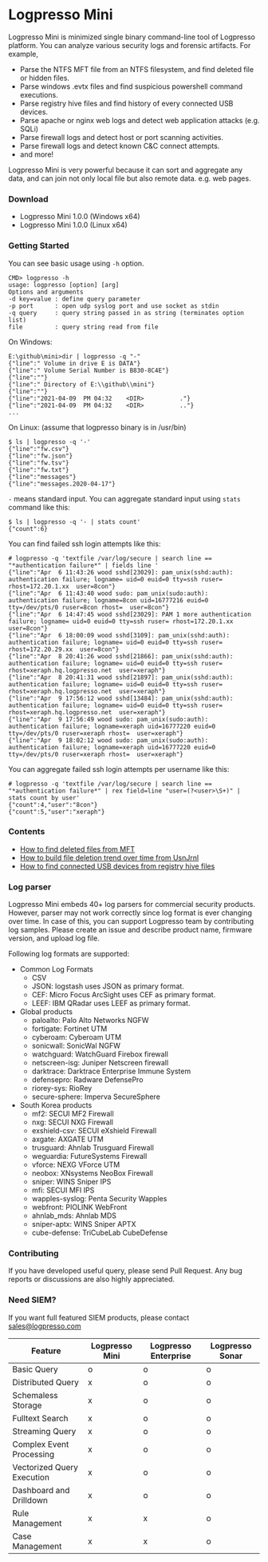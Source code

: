 # Logpresso Mini

Logpresso Mini is minimized single binary command-line tool of Logpresso platform. You can analyze various security logs and forensic artifacts. For example,

 * Parse the NTFS MFT file from an NTFS filesystem, and find deleted file or hidden files.
 * Parse windows .evtx files and find suspicious powershell command executions.
 * Parse registry hive files and find history of every connected USB devices.
 * Parse apache or nginx web logs and detect web application attacks (e.g. SQLi)
 * Parse firewall logs and detect host or port scanning activities.
 * Parse firewall logs and detect known C&C connect attempts.
 * and more!

Logpresso Mini is very powerful because it can sort and aggregate any data, and can join not only local file but also remote data. e.g. web pages.

### Download
* Logpresso Mini 1.0.0 (Windows x64)
* Logpresso Mini 1.0.0 (Linux x64)

### Getting Started
You can see basic usage using `-h` option.
```
CMD> logpresso -h
usage: logpresso [option] [arg]
Options and arguments
-d key=value : define query parameter
-p port      : open udp syslog port and use socket as stdin
-q query     : query string passed in as string (terminates option list)
file         : query string read from file
```

On Windows:
```
E:\github\mini>dir | logpresso -q "-"
{"line":" Volume in drive E is DATA"}
{"line":" Volume Serial Number is B830-8C4E"}
{"line":""}
{"line":" Directory of E:\\github\\mini"}
{"line":""}
{"line":"2021-04-09  PM 04:32    <DIR>          ."}
{"line":"2021-04-09  PM 04:32    <DIR>          .."}
...
```

On Linux: (assume that logpresso binary is in /usr/bin)
```
$ ls | logpresso -q '-'
{"line":"fw.csv"}
{"line":"fw.json"}
{"line":"fw.tsv"}
{"line":"fw.txt"}
{"line":"messages"}
{"line":"messages.2020-04-17"}
```

`-` means standard input. You can aggregate standard input using `stats` command like this:

```
$ ls | logpresso -q '- | stats count'
{"count":6}
```
You can find failed ssh login attempts like this:
```
# logpresso -q 'textfile /var/log/secure | search line == "*authentication failure*" | fields line '
{"line":"Apr  6 11:43:26 wood sshd[23029]: pam_unix(sshd:auth): authentication failure; logname= uid=0 euid=0 tty=ssh ruser= rhost=172.20.1.xx  user=8con"}
{"line":"Apr  6 11:43:40 wood sudo: pam_unix(sudo:auth): authentication failure; logname=8con uid=16777216 euid=0 tty=/dev/pts/0 ruser=8con rhost=  user=8con"}
{"line":"Apr  6 14:47:45 wood sshd[23029]: PAM 1 more authentication failure; logname= uid=0 euid=0 tty=ssh ruser= rhost=172.20.1.xx  user=8con"}
{"line":"Apr  6 18:00:09 wood sshd[3109]: pam_unix(sshd:auth): authentication failure; logname= uid=0 euid=0 tty=ssh ruser= rhost=172.20.29.xx  user=8con"}
{"line":"Apr  8 20:41:26 wood sshd[21866]: pam_unix(sshd:auth): authentication failure; logname= uid=0 euid=0 tty=ssh ruser= rhost=xeraph.hq.logpresso.net  user=xeraph"}
{"line":"Apr  8 20:41:31 wood sshd[21897]: pam_unix(sshd:auth): authentication failure; logname= uid=0 euid=0 tty=ssh ruser= rhost=xeraph.hq.logpresso.net  user=xeraph"}
{"line":"Apr  9 17:56:12 wood sshd[13484]: pam_unix(sshd:auth): authentication failure; logname= uid=0 euid=0 tty=ssh ruser= rhost=xeraph.hq.logpresso.net  user=xeraph"}
{"line":"Apr  9 17:56:49 wood sudo: pam_unix(sudo:auth): authentication failure; logname=xeraph uid=16777220 euid=0 tty=/dev/pts/0 ruser=xeraph rhost=  user=xeraph"}
{"line":"Apr  9 18:02:12 wood sudo: pam_unix(sudo:auth): authentication failure; logname=xeraph uid=16777220 euid=0 tty=/dev/pts/0 ruser=xeraph rhost=  user=xeraph"}
```

You can aggregate failed ssh login attempts per username like this:
```
# logpresso -q 'textfile /var/log/secure | search line == "*authentication failure*" | rex field=line "user=(?<user>\S+)" | stats count by user'
{"count":4,"user":"8con"}
{"count":5,"user":"xeraph"}
```

### Contents
 * [How to find deleted files from MFT](https://github.com/logpresso/community/blob/main/contents/001_How_to_analyze_NTFS_MFT.md)
 * [How to build file deletion trend over time from UsnJrnl](https://github.com/logpresso/community/blob/main/contents/002_How_to_analyze_NTFS_UsnJrnl.md)
 * [How to find connected USB devices from registry hive files](https://github.com/logpresso/community/blob/main/contents/003_How_to_analyze_Registry.md)

### Log parser
Logpresso Mini embeds 40+ log parsers for commercial security products. However, parser may not work correctly since log format is ever changing over time. In case of this, you can support Logpresso team by contributing log samples. Please create an issue and describe product name, firmware version, and upload log file.

Following log formats are supported:
* Common Log Formats
  * CSV
  * JSON: logstash uses JSON as primary format.
  * CEF: Micro Focus ArcSight uses CEF as primary format.
  * LEEF: IBM QRadar uses LEEF as primary format.
* Global products
  * paloalto: Palo Alto Networks NGFW
  * fortigate: Fortinet UTM
  * cyberoam: Cyberoam UTM
  * sonicwall: SonicWal NGFW
  * watchguard: WatchGuard Firebox firewall
  * netscreen-isg: Juniper Netscreen firewall
  * darktrace: Darktrace Enterprise Immune System
  * defensepro: Radware DefensePro
  * riorey-sys: RioRey
  * secure-sphere: Imperva SecureSphere
* South Korea products
  * mf2: SECUI MF2 Firewall
  * nxg: SECUI NXG Firewall
  * exshield-csv: SECUI eXshield Firewall
  * axgate: AXGATE UTM
  * trusguard: Ahnlab Trusguard Firewall
  * weguardia: FutureSystems Firewall
  * vforce: NEXG VForce UTM
  * neobox: XNsystems NeoBox Firewall
  * sniper: WINS Sniper IPS
  * mfi: SECUI MFI IPS
  * wapples-syslog: Penta Security Wapples
  * webfront: PIOLINK WebFront
  * ahnlab_mds: Ahnlab MDS
  * sniper-aptx: WINS Sniper APTX
  * cube-defense: TriCubeLab CubeDefense

### Contributing

If you have developed useful query, please send Pull Request. Any bug reports or discussions are also highly appreciated.

### Need SIEM?
If you want full featured SIEM products, please contact sales@logpresso.com

| Feature | Logpresso Mini | Logpresso Enterprise | Logpresso Sonar |
| ------- | -------------- | -------------------- | --------------- |
| Basic Query        | o | o | o |
| Distributed Query  | x | o | o |
| Schemaless Storage | x | o | o |
| Fulltext Search    | x | o | o |
| Streaming Query | x | o | o |
| Complex Event Processing | x | o | o |
| Vectorized Query Execution | x | o | o |
| Dashboard and Drilldown         | x | o | o |
| Rule Management    | x | x | o |
| Case Management    | x | x | o |



